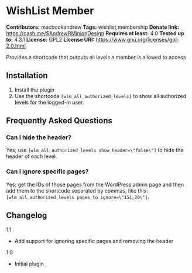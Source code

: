 # WishList Member #
**Contributors:** macbookandrew
**Tags:** wishlist,membership
**Donate link:** https://cash.me/$AndrewRMinionDesign
**Requires at least:** 4.0
**Tested up to:** 4.3.1
**License:** GPL2
**License URI:** https://www.gnu.org/licenses/gpl-2.0.html

Provides a shortcode that outputs all levels a member is allowed to access

## Installation ##
1. Install the plugin
2. Use the shortcode `[wlm_all_authorized_levels]` to show all authorized levels for the logged-in user.

## Frequently Asked Questions ##
### Can I hide the header? ###

Yes; use `[wlm_all_authorized_levels show_header=\"false\"]` to hide the header of each level.

### Can I ignore specific pages? ###

Yes; get the IDs of those pages from the WordPress admin page and then add them to the shortcode separated by commas, like this: `[wlm_all_authorized_levels pages_to_ignore=\"151,20\"]`.

## Changelog ##
1.1
- Add support for ignoring specific pages and removing the header

1.0
- Initial plugin
